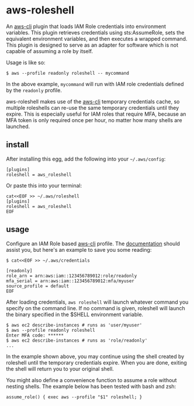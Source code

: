 aws-roleshell
=============

[aws-cli]: https://github.com/aws/aws-cli

An [aws-cli][aws-cli] plugin that loads IAM Role credentials into environment
variables. This plugin retrieves credentials using sts:AssumeRole, sets the
equivalent environment variables, and then executes a wrapped command. This
plugin is designed to serve as an adapter for software which is not capable of
assuming a role by itself.

Usage is like so:

    $ aws --profile readonly roleshell -- mycommand

In the above example, `mycommand` will run with IAM role credentials defined by
the `readonly` profile.

aws-roleshell makes use of the [aws-cli][aws-cli] temporary credentials cache,
so multiple roleshells can re-use the same temporary credentials until they
expire. This is especially useful for IAM roles that require MFA, because an
MFA token is only required once per hour, no matter how many shells are
launched.

install
-------

After installing this egg, add the following into your `~/.aws/config`:

    [plugins]
    roleshell = aws_roleshell

Or paste this into your terminal:

    cat<<EOF >> ~/.aws/roleshell
    [plugins]
    roleshell = aws_roleshell
    EOF

usage
-----

[role-docs]: https://docs.aws.amazon.com/cli/latest/topic/config-vars.html#using-aws-iam-roles

Configure an IAM Role based [aws-cli][aws-cli] profile. The
[documentation][role-docs] should assist you, but here's an example to save you
some reading:

    $ cat<<EOF >> ~/.aws/credentials

    [readonly]
    role_arn = arn:aws:iam::123456789012:role/readonly
    mfa_serial = arn:aws:iam::123456789012:mfa/myuser
    source_profile = default
    EOF

After loading credentials, `aws roleshell` will launch whatever command you
specify on the command line. If no command is given, roleshell will launch the
binary specified in the $SHELL environment variable.

    $ aws ec2 describe-instances # runs as 'user/myuser'
    $ aws --profile readonly roleshell
    Enter MFA code: ******
    $ aws ec2 describe-instances # runs as 'role/readonly'
    ...

In the example shown above, you may continue using the shell created by
roleshell until the temporary credentials expire. When you are done, exiting
the shell will return you to your original shell.

You might also define a convenience function to assume a role without
nesting shells. The example below has been tested with bash and zsh:

    assume_role() { exec aws --profile "$1" roleshell; }
